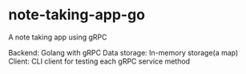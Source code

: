 # note-taking-app-go
A note taking app using gRPC

Backend: Golang with gRPC
Data storage: In-memory storage(a map)
Client: CLI client for testing each gRPC service method

